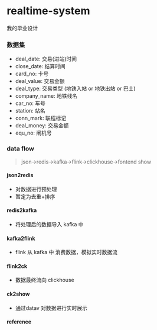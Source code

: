 # realtime-system
我的毕业设计

### 数据集
- deal_date: 交易(进站)时间
- close_date: 结算时间
- card_no: 卡号
- deal_value: 交易金额
- deal_type: 交易类型 (地铁入站 or 地铁出站 or 巴士)
- company_name: 地铁线名
- car_no: 车号
- station: 站名
- conn_mark: 联程标记
- deal_money: 交易金额
- equ_no: 闸机号

### data flow
> json->redis->kafka->flink->clickhouse->fontend show

#### json2redis
- 对数据进行预处理
- 暂定为去重+排序
#### redis2kafka
- 将处理后的数据导入 kafka 中

#### kafka2flink
- flink 从 kafka 中 消费数据，模拟实时数据流

#### flink2ck
- 数据最终流向 clickhouse

#### ck2show
- 通过datav 对数据进行实时展示

#### reference


